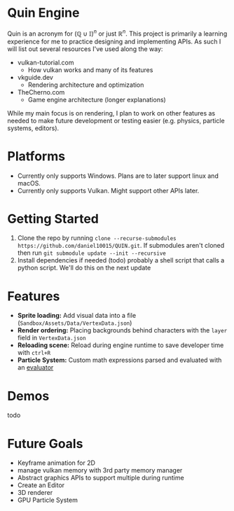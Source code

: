 # Quin Engine
Quin is an acronym for $(\mathbb{Q}\cup \mathbb{I})^n$ or just $\mathbb{R}^n$. 
This project is primarily a learning experience for me to practice designing and implementing APIs. As such I will list out several resources I've used along the way:
- vulkan-tutorial.com
  - How vulkan works and many of its features
- vkguide.dev
  - Rendering architecture and optimization
- TheCherno.com
  - Game engine architecture (longer explanations)

While my main focus is on rendering, I plan to work on other features as needed to make future development or testing easier (e.g. physics, particle systems, editors).

# Platforms
- Currently only supports Windows. Plans are to later support linux and macOS. 
- Currently only supports Vulkan. Might support other APIs later. 

# Getting Started
1. Clone the repo by running `clone --recurse-submodules https://github.com/daniel10015/QUIN.git`. If submodules aren't cloned then run `git submodule update --init --recursive`
2. Install dependencies if needed (todo) probably a shell script that calls a python script. We'll do this on the next update

# Features
- **Sprite loading:** Add visual data into a file (`Sandbox/Assets/Data/VertexData.json`) 
- **Render ordering:** Placing backgrounds behind characters with the `layer` field in `VertexData.json`
- **Reloading scene:** Reload during engine runtime to save developer time with `ctrl+R`
- **Particle System:** Custom math expressions parsed and evaluated with an [evaluator](https://github.com/daniel10015/Math-Expression-Evaluator)

# Demos
todo

# Future Goals
- Keyframe animation for 2D
- manage vulkan memory with 3rd party memory manager 
- Abstract graphics APIs to support multiple during runtime
- Create an Editor 
- 3D renderer  
- GPU Particle System
